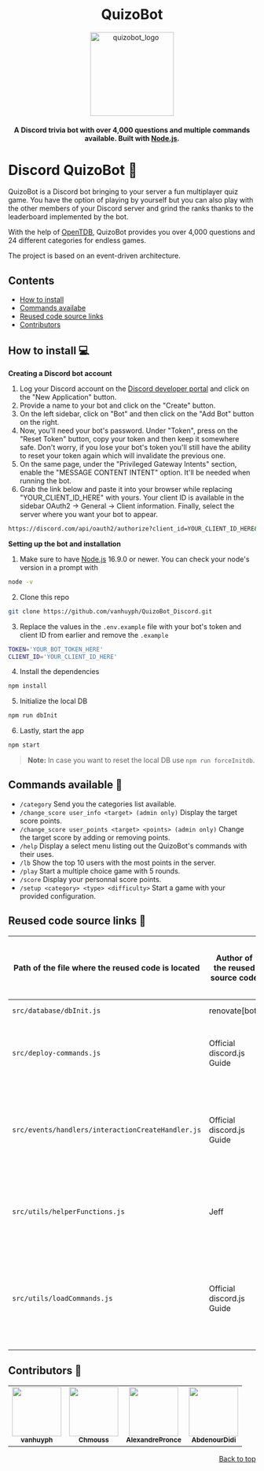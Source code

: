<h1 align="center">
  QuizoBot
</h1>
<p align="center">
  <a href="https://github.com/vanhuyph/QuizoBot_Discord">
    <img src="https://imgur.com/xkCtTxx.png" alt="quizobot_logo" width="170">
  </a>
</p>
<h4 align="center">
  A Discord trivia bot with over 4,000 questions and multiple commands available. Built with <a href="https://nodejs.org/en/">Node.js</a>.
</h4>

# Discord QuizoBot :robot:
QuizoBot is a Discord bot bringing to your server a fun multiplayer quiz game. You have the option of playing by yourself but you can also play with the other members of your Discord server and grind the ranks thanks to the leaderboard implemented by the bot.

With the help of [OpenTDB](https://opentdb.com/), QuizoBot provides you over 4,000 questions and 24 different categories for endless games.

The project is based on an event-driven architecture.

## Contents
* [How to install](#how-to-install-computer)
* [Commands availabe](#commands-available-game_die)
* [Reused code source links](#reused-code-source-links-sparkling_heart)
* [Contributors](#contributors-star2)

## How to install :computer:
**Creating a Discord bot account**
1. Log your Discord account on the [Discord developer portal](https://discord.com/developers/applications) and click on the "New Application" button.
2. Provide a name to your bot and click on the "Create" button.
3. On the left sidebar, click on "Bot" and then click on the "Add Bot" button on the right.
4. Now, you'll need your bot's password. Under "Token", press on the "Reset Token" button, copy your token and then keep it somewhere safe. Don't worry, if you lose your bot's token you'll still have the ability to reset your token again which will invalidate the previous one.
5. On the same page, under the "Privileged Gateway Intents" section, enable the "MESSAGE CONTENT INTENT" option. It'll be needed when running the bot.
6. Grab the link below and paste it into your browser while replacing "YOUR_CLIENT_ID_HERE" with yours. Your client ID is available in the sidebar OAuth2 -> General -> Client information. Finally, select the server where you want your bot to appear.

```sh
https://discord.com/api/oauth2/authorize?client_id=YOUR_CLIENT_ID_HERE&permissions=0&scope=bot%20applications.commands
```
**Setting up the bot and installation**
1. Make sure to have [Node.js](https://nodejs.org/en/) 16.9.0 or newer. You can check your node's version in a prompt with 
```sh
node -v
```
2. Clone this repo
```sh
git clone https://github.com/vanhuyph/QuizoBot_Discord.git
```
3. Replace the values in the `.env.example` file with your bot's token and client ID from earlier and remove the `.example`
```sh
TOKEN='YOUR_BOT_TOKEN_HERE'
CLIENT_ID='YOUR_CLIENT_ID_HERE'
```
4. Install the dependencies
```sh
npm install
```
5. Initialize the local DB
```sh
npm run dbInit
```
6. Lastly, start the app
```sh
npm start
```
> **Note:**
> In case you want to reset the local DB use `npm run forceInitdb`.

## Commands available :game_die:
* `/category` Send you the categories list available.
* `/change_score user_info <target> (admin only)` Display the target score points.
* `/change_score user_points <target> <points> (admin only)` Change the target score by adding or removing points.
* `/help` Display a select menu listing out the QuizoBot's commands with their uses.
* `/lb` Show the top 10 users with the most points in the server.
* `/play` Start a multiple choice game with 5 rounds.
* `/score` Display your personnal score points.
* `/setup <category> <type> <difficulty>` Start a game with your provided configuration.

## Reused code source links :sparkling_heart:
Path of the file where the reused code is located  | Author of the reused source code | URL where the reused code is available | Reason for the reuse of the code
------------- | ------------- | ------------- | -------------
`src/database/dbInit.js`  | renovate[bot]  | [Here](https://sequelize.org/docs/v6/getting-started/)  | Connect to the DB.
`src/deploy-commands.js`  | Official discord.js Guide  | [Here](https://discordjs.guide/creating-your-bot/command-deployment.html#guild-commands)  | Register and update the slash commands for the bot application.
`src/events/handlers/interactionCreateHandler.js`  | Official discord.js Guide  | [Here](https://discordjs.guide/creating-your-bot/command-handling.html#executing-commands)  | Get the information of the matching command dynamically and call its execute method
`src/utils/helperFunctions.js`  | Jeff  | [Here](https://stackoverflow.com/questions/6274339/how-can-i-shuffle-an-array)  | Shuffle an array using the modern version of the Fisher–Yates algorithm.
`src/utils/loadCommands.js`  | Official discord.js Guide  | [Here](https://discordjs.guide/creating-your-bot/command-handling.html#loading-command-files)  | Retrieve command files dynamically in the commands folder, to load them on the bot startup.

## Contributors :star2:
<table>
  <tr>
    <td align="center">
      <a href="https://github.com/vanhuyph">
        <img
          src="https://avatars.githubusercontent.com/u/73757636?v=4"
          width="100"
        />
        <br />
        <sub>
          <b>vanhuyph</b>
        </sub>
      </a>
    </td>
    <td align="center">
      <a href="https://github.com/Chmouss">
        <img
          src="https://avatars.githubusercontent.com/u/61546233?v=4"
          width="100"
        />
        <br />
        <sub>
          <b>Chmouss</b>
        </sub>
      </a>
    </td>
    <td align="center">
      <a href="https://github.com/AlexandrePronce">
        <img
          src="https://avatars.githubusercontent.com/u/72044480?v=4"
          width="100"
        />
        <br />
        <sub>
          <b>AlexandrePronce</b>
        </sub>
      </a>
    </td>
    <td align="center">
      <a href="https://github.com/AbdenourDidi">
        <img
          src="https://avatars.githubusercontent.com/u/90783777?v=4"
          width="100"
        />
        <br />
        <sub>
          <b>AbdenourDidi</b>
        </sub>
      </a>
    </td>
  </tr>
</table>
<p align="right"><a href="#contents">Back to top</a></p>